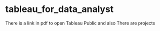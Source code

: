 # tableau_for_data_analyst
 There is a link in pdf to open Tableau Public and also There are projects
